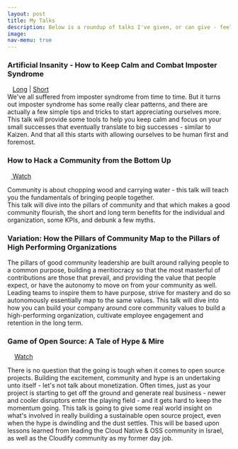 ```yaml
---
layout: post
title: My Talks
description: Below is a roundup of talks I've given, or can give - feel free to reach out if you'd like to hear more.
image: 
nav-menu: true
---
```


<h3>Artificial Insanity - How to Keep Calm and Combat Imposter Syndrome</h3>
<span class="icon alt fa-play"></span>&nbsp; &nbsp;<a href="https://www.youtube.com/watch?v=f9MG3_DHRSI" target="_blank">Long</a> | <a href="https://www.youtube.com/watch?v=kttJ7js7uC8" target="_blank"> Short</a>
<div class="box">
We've all suffered from imposter syndrome from time to time. But it turns out imposter syndrome has some really clear patterns, and there are actually a few simple tips and tricks to start appreciating ourselves more. This talk will provide some tools to help you keep calm and focus on your small successes that eventually translate to big successes - similar to Kaizen. And that all this starts with allowing ourselves to be human first and foremost.
</div>

<h3>How to Hack a Community from the Bottom Up</h3>
<span class="icon alt fa-play" style="color: #64c6b7;"></span>&nbsp;&nbsp;<a href="https://youtu.be/XAXouw--G1c?&t=2218" target="_blank"> Watch</a>
<div class="box">
	<p>Community is about chopping wood and carrying water - this talk will teach you the fundamentals of bringing people together.<br/>
    This talk will dive into the pillars of community and that which makes a good community flourish, the short and long term benefits for the individual and organization, some KPIs, and debunk a few myths.
    </p>
</div>

<h3>Variation: How the Pillars of Community Map to the Pillars of High Performing Organizations</h3>
<div class="box">
	<p>The pillars of good community leadership are built around rallying people to a common purpose, building a meritiocracy so that the most masterful of contributions are those that prevail, and providing the value that people expect, or have the autonomy to move on from your community as well. Leading teams to inspire them to have purpose, strive for mastery and do so autonomously essentially map to the same values. This talk will dive into how you can build your company around core community values to build a high-performing organization, cultivate employee engagement and retention in the long term.
    </p>
</div>

<h3>Game of Open Source: A Tale of Hype & Mire</h3>
<span class="icon alt fa-play"></span>&nbsp; &nbsp; <a href="https://www.youtube.com/watch?v=EFI5V-Vqulo" target="_blank"> Watch</a>

<div class="box">
	<p>There is no question that the going is tough when it comes to open source projects. Building the excitement, community and hype is an undertaking unto itself - let's not talk about monetization. Often times, just as your project is starting to get off the ground and generate real business - newer and cooler disruptors enter the playing field - and it gets hard to keep the momentum going. This talk is going to give some real world insight on what's involved in really building a sustainable open source project, even when the hype is dwindling and the dust settles. This will be based upon lessons learned from leading the Cloud Native & OSS community in Israel, as well as the Cloudify community as my former day job.</p>
</div>
